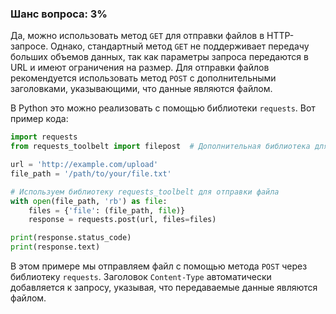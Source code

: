 ### Шанс вопроса: 3%

Да, можно использовать метод `GET` для отправки файлов в HTTP-запросе. Однако, стандартный метод `GET` не поддерживает передачу больших объемов данных, так как параметры запроса передаются в URL и имеют ограничения на размер. Для отправки файлов рекомендуется использовать метод `POST` с дополнительными заголовками, указывающими, что данные являются файлом.

В Python это можно реализовать с помощью библиотеки `requests`. Вот пример кода:

```python
import requests
from requests_toolbelt import filepost  # Дополнительная библиотека для отправки файлов

url = 'http://example.com/upload'
file_path = '/path/to/your/file.txt'

# Используем библиотеку requests_toolbelt для отправки файла
with open(file_path, 'rb') as file:
    files = {'file': (file_path, file)}
    response = requests.post(url, files=files)

print(response.status_code)
print(response.text)
```

В этом примере мы отправляем файл с помощью метода `POST` через библиотеку `requests`. Заголовок `Content-Type` автоматически добавляется к запросу, указывая, что передаваемые данные являются файлом.
